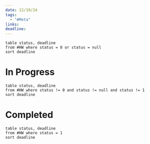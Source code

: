 ```yaml
---
date: 12/19/24
tags:
  - "#Meta"
links: 
deadline:
---
```


```dataview
table status, deadline
from #HW where status = 0 or status = null
sort deadline
```
# In Progress
```dataview
table status, deadline
from #HW where status != 0 and status != null and status != 1
sort deadline
```
# Completed
```dataview
table status, deadline
from #HW where status = 1
sort deadline
```